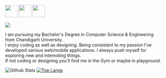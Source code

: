 
<a href="https://www.linkedin.com/in/hitik-saini-042691193/"><img src="https://github.com/hitiksaini/hitiksaini/blob/master/logo/linkedin.png" width="40" /></a>
<a href="https://www.instagram.com/hitik_20/"><img src="https://github.com/hitiksaini/hitiksaini/blob/master/logo/instagram.png" width="40" /></a>
<a href="https://twitter.com/SainiHitik"><img src="https://github.com/hitiksaini/hitiksaini/blob/master/logo/twitter.png" width="40" /></a>


<img src="https://raw.githubusercontent.com/hitiksaini/hitiksaini/master/new.gif">



I am pursuing my Bachelor's Degree in Computer Science & Engineering from Chandigarh University.<br>
I enjoy coding as well as designing.
Being consistent to my passion I've developed various web/mobile applications. I always push myself for exploring new and interesting things. <br>
If not coding or designing you'll find me in the Gym or maybe in playground.<br>

![ Github Stats](https://github-readme-stats.vercel.app/api?username=hitiksaini&show_icons=true) 
[![Top Langs](https://github-readme-stats.vercel.app/api/top-langs/?username=hitiksaini&layout=compact)](https://github.com/hitiksaini/github-readme-stats)

